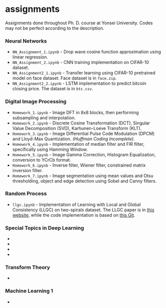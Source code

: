 # assignments
Assignments done throughout Ph. D. course at Yonsei University. Codes may not be perfect according to the description.

### Neural Networks
* `NN_Assignment_1.ipynb` - Drop wave cosine function approximation using linear regression.
* `NN_Assignment_2.ipynb` - CNN training implementation on CIFAR-10 dataset.
* `NN_Assignment2_1.ipynb` - Transfer learning using CIFAR-10 pretrained model on face dataset. Face dataset is in `face.zip`.
* `NN_Assignment2_2.ipynb` - LSTM implementation to predict bitcoin closing price. The dataset is in `btc.csv`.

### Digital Image Processing
* `Homework_1.ipynb` - Image DFT in 8x8 blocks, then performing subsampling and interpolation.
* `Homework_2.ipynb` - Discrete Cosine Transformation (DCT), Singular Value Decomposition (SVD), Karhunen-Loeve Transform (KLT).
* `Homework_3.ipynb` - Image Differential Pulse Code Modulation (DPCM) and Lloyd-Max Quantization. _(Huffman Coding Incomplete)_.
* `Homework_4.ipynb` - Implementation of median filter and FIR filter, specifically using Hamming Window.
* `Homework_5.ipynb` - Image Gamma Correction, Histogram Equalization, conversion to YCrCb format.
* `Homework_6.ipynb` - Inverse filter, Wiener filter, constrained matrix inversion filter.
* `Homework_7.ipynb` - Image segmentation using mean values and Otsu thresholding, object and edge detection using Sobel and Canny filters.

### Random Process
* `llgc.ipynb` - Implementation of Learning with Local and Global Consistency (LLGC) on two-spirals dataset. The LLGC paper is in [this website](https://www.microsoft.com/en-us/research/wp-content/uploads/2017/01/LLGC.pdf), while the code implementation is based on [this Git](https://github.com/provezano/lgc).

### Special Topics in Deep Learning
*
*
*
*

### Transform Theory
*

### Machine Learning 1
*
